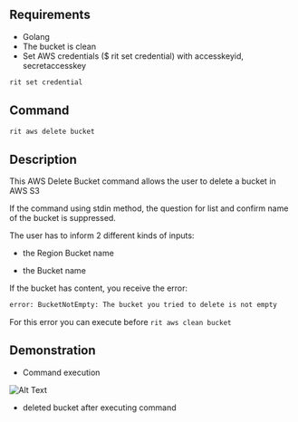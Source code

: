 <!-- markdownlint-disable-file MD013 -->
<!-- markdownlint-disable-file MD033 -->

## Requirements

- Golang
- The bucket is clean
- Set AWS credentials (\$ rit set credential) with accesskeyid, secretaccesskey

```bash
rit set credential
```

## Command

```bash
rit aws delete bucket
```

## Description

This AWS Delete Bucket command allows the user to delete a bucket in AWS S3

If the command using stdin method, the question for list and confirm name of the bucket is suppressed.

The user has to inform 2 different kinds of inputs:

- the Region Bucket name

- the Bucket name

If the bucket has content, you receive the error:

```bash
error: BucketNotEmpty: The bucket you tried to delete is not empty
```

For this error you can execute before `rit aws clean bucket`

## Demonstration

- Command execution

![Alt Text](https://media.giphy.com/media/UwN20TEphzatoNaSWg/source.gif)

- deleted bucket after executing command
